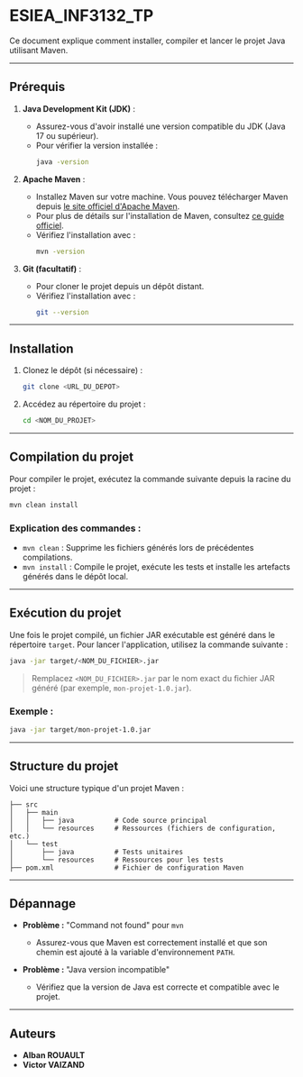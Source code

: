 # ESIEA_INF3132_TP

Ce document explique comment installer, compiler et lancer le projet Java utilisant Maven.

---

## Prérequis

1. **Java Development Kit (JDK)** :
    - Assurez-vous d'avoir installé une version compatible du JDK (Java 17 ou supérieur).
    - Pour vérifier la version installée :
      ```bash
      java -version
      ```

2. **Apache Maven** :
    - Installez Maven sur votre machine. Vous pouvez télécharger Maven depuis [le site officiel d'Apache Maven](https://maven.apache.org/).
    - Pour plus de détails sur l'installation de Maven, consultez [ce guide officiel](https://maven.apache.org/install.html).
    - Vérifiez l'installation avec :
      ```bash
      mvn -version
      ```

3. **Git (facultatif)** :
    - Pour cloner le projet depuis un dépôt distant.
    - Vérifiez l'installation avec :
      ```bash
      git --version
      ```

---

## Installation

1. Clonez le dépôt (si nécessaire) :
   ```bash
   git clone <URL_DU_DEPOT>
   ```

2. Accédez au répertoire du projet :
   ```bash
   cd <NOM_DU_PROJET>
   ```

---

## Compilation du projet

Pour compiler le projet, exécutez la commande suivante depuis la racine du projet :
```bash
mvn clean install
```

### Explication des commandes :
- `mvn clean` : Supprime les fichiers générés lors de précédentes compilations.
- `mvn install` : Compile le projet, exécute les tests et installe les artefacts générés dans le dépôt local.

---

## Exécution du projet

Une fois le projet compilé, un fichier JAR exécutable est généré dans le répertoire `target`. Pour lancer l'application, utilisez la commande suivante :
```bash
java -jar target/<NOM_DU_FICHIER>.jar
```
> Remplacez `<NOM_DU_FICHIER>.jar` par le nom exact du fichier JAR généré (par exemple, `mon-projet-1.0.jar`).

### Exemple :
```bash
java -jar target/mon-projet-1.0.jar
```

---

## Structure du projet

Voici une structure typique d'un projet Maven :
```
├── src
│   ├── main
│   │   ├── java          # Code source principal
│   │   └── resources     # Ressources (fichiers de configuration, etc.)
│   └── test
│       ├── java          # Tests unitaires
│       └── resources     # Ressources pour les tests
├── pom.xml               # Fichier de configuration Maven
```

---

## Dépannage

- **Problème :** "Command not found" pour `mvn`
    - Assurez-vous que Maven est correctement installé et que son chemin est ajouté à la variable d'environnement `PATH`.

- **Problème :** "Java version incompatible"
    - Vérifiez que la version de Java est correcte et compatible avec le projet.

---

## Auteurs

- **Alban ROUAULT**
- **Victor VAIZAND**
